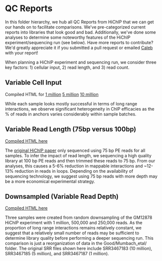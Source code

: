 # QC Reports
In this folder hierarchy, we hub all QC Reports from HiChIP that we can get our hands on to facilitate comparisons. We've pre-categorized current reports into libraries that look good and bad. Additionally, we've done some analyses to determine some noteworthy features of the HiChIP experiment/sequencing run (see below). Have more reports to contribute? We'd greatly appreciate it if you submitted a pull request or emailed [Caleb](mailto:caleblareau@g.harvard.edu) with your report!  

When planning a HiChIP experiment and sequencing run, we consider three key factors: 1) cellular input, 2) read length, and 3) read count.  

## Variable Cell Input
Compiled HTML for [1 million](https://cdn.rawgit.com/aryeelab/hichipper/master/qcReports/Good/Mumbach_etal/1mil.hichipper.qcreport.html) [5 million](https://cdn.rawgit.com/aryeelab/hichipper/master/qcReports/Good/Mumbach_etal/5mil.hichipper.qcreport.html) [10 million](https://cdn.rawgit.com/aryeelab/hichipper/master/qcReports/Good/Mumbach_etal/10mil.hichipper.qcreport.html)

While each sample looks mostly successful in terms of long range interactions, we observe significant heterogeneity in ChIP efficacies as 
the % of reads in anchors varies considerably within sample batches. 

## Variable Read Length (75bp versus 100bp)
[Compiled HTML here](https://cdn.rawgit.com/aryeelab/hichipper/master/qcReports/Noteworthy/readLength.hichipper.html)

The [original HiChIP paper](http://www.nature.com/nmeth/journal/vaop/ncurrent/full/nmeth.3999.html) only sequenced using 75 bp PE reads for all samples. To infer the impact of read length, we sequencing a high quality library at 100 bp PE reads and then trimmed these reads to 75 bp. 
From our analyses, this causes a 5-6% reduction in mappable interactions and ~12-13% reduction in reads in loops. Depending on the availability of sequencing technology, we suggest using 75 bp reads with more depth may be a more economical experimental strategy. 

## Downsampled (Variable Read Depth)
[Compiled HTML here](https://cdn.rawgit.com/aryeelab/hichipper/master/qcReports/Noteworthy/downsampled.hichipper.html)

Three samples were created from random downsampling of the GM12878 HiChIP experiment with
1 million, 500,000 and 250,000 reads. As the proportion of long range interactions remains
relatively constant, we suggest that a relatively small number of reads may be sufficient 
to determine library quality before performing a deeper sequencing run. This comparison is just
a reorganization of data in the Good/Mumbach_etal/ folder. The original SRR files shown here include
SRR3467183 (10 million), SRR3467185 (5 million), and SRR3467187 (1 million). 
